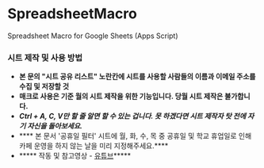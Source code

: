 # SpreadsheetMacro
Spreadsheet Macro for Google Sheets (Apps Script)

### 시트 제작 및 사용 방법

- **본 문의 "시트 공유 리스트" 노란칸에 시트를 사용할 사람들의 이름과 이메일 주소를 수집 및 저장할 것**
- **매크로 사용은 기준 월의 시트 제작을 위한 기능입니다. 당월 시트 제작은 불가합니다.**
- ***Ctrl + A, C, V만 할 줄 알면 할 수 있는 겁니다. 못 하겠다면 시트 제작자 탓 전에 자기 자신을 돌아보세요.***
- **** 본 문서 '공휴일 필터' 시트에 월, 화, 수, 목 중 공휴일 및 학교 휴업일로 인해 카페 운영을 하지 않는 날을 미리 지정해주세요.****
- ***** 작동 및 참고영상 - [유튜브](https://youtu.be/YfI5-G9Svlc)*****
